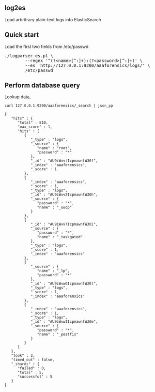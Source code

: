 ## log2es
Load arbritrary plain-text logs into ElasticSearch

## Quick start

Load the first two fields from /etc/passwd:

<pre>
./logparser-es.pl \
        --regex '^(?&lt;name>[^:]+):(?&lt;password>[^:]+)' \
        --es 'http://127.0.0.1:9200/aaaforensics/logs/' \
        /etc/passwd
</pre>

## Perform database query

Lookup data,

```
curl 127.0.0.1:9200/aaaforensics/_search | json_pp

{
   "hits" : {
      "total" : 810,
      "max_score" : 1,
      "hits" : [
         {
            "_type" : "logs",
            "_source" : {
               "name" : "root",
               "password" : "*"
            },
            "_id" : "AU9iWvvtIcpmawnfW30f",
            "_index" : "aaaforensics",
            "_score" : 1
         },
         {
            "_index" : "aaaforensics",
            "_score" : 1,
            "_type" : "logs",
            "_id" : "AU9iWvv2IcpmawnfW30h",
            "_source" : {
               "password" : "*",
               "name" : "_uucp"
            }
         },
         {
            "_id" : "AU9iWvv7IcpmawnfW30i",
            "_source" : {
               "password" : "*",
               "name" : "_taskgated"
            },
            "_type" : "logs",
            "_score" : 1,
            "_index" : "aaaforensics"
         },
         {
            "_source" : {
               "name" : "_lp",
               "password" : "*"
            },
            "_id" : "AU9iWvwGIcpmawnfW30l",
            "_type" : "logs",
            "_score" : 1,
            "_index" : "aaaforensics"
         },
         {
            "_index" : "aaaforensics",
            "_score" : 1,
            "_type" : "logs",
            "_id" : "AU9iWvwIIcpmawnfW30m",
            "_source" : {
               "password" : "*",
               "name" : "_postfix"
            }
         }
      ]
   },
   "took" : 2,
   "timed_out" : false,
   "_shards" : {
      "failed" : 0,
      "total" : 5,
      "successful" : 5
   }
}
```
